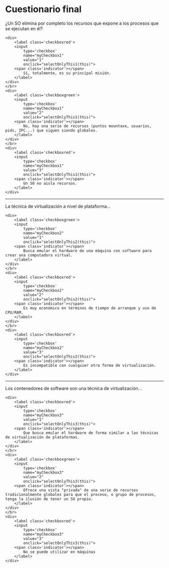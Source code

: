 # Cuestionario final

¿Un SO elimina por completo los recursos que expone a los procesos que se ejecutan en él?

> <div class='checkboxes'>
    <div>
        <label class='checkboxred'>
        <input
            type='checkbox'
            name="myCheckbox1"
            value="1"
            onclick="selectOnlyThis1(this)">
        <span class='indicator'></span>
            Sí, totalmente, es su principal misión.
        </label>
    </div>
    </br>
    <div>
        <label class='checkboxgreen'>
        <input
            type='checkbox'
            name="myCheckbox1"
            value="2"
            onclick="selectOnlyThis1(this)">
        <span class='indicator'></span>
            No, hay una serie de recursos (puntos mountaxe, usuarios, pids, IPC...) que siguen siendo globales.
        </label>
    </div>
    </br>
    <div>
        <label class='checkboxred'>
        <input
            type='checkbox'
            name="myCheckbox1"
            value="3"
            onclick="selectOnlyThis1(this)">
        <span class='indicator'></span>
            Un SO no aisla recursos. 
        </label>
    </div>
</div>

---

La técnica de virtualización a nivel de plataforma...

> <div class='checkboxes'>
    <div>
        <label class='checkboxgreen'>
        <input
            type='checkbox'
            name="myCheckbox2"
            value="1"
            onclick="selectOnlyThis2(this)">
        <span class='indicator'></span>
            Busca emular el hardware de una máquina con software para crear una computadora virtual.
        </label>
    </div>
    </br>
    <div>
        <label class='checkboxred'>
        <input
            type='checkbox'
            name="myCheckbox2"
            value="2"
            onclick="selectOnlyThis2(this)">
        <span class='indicator'></span>
            Es muy económico en términos de tiempo de arranque y uso de CPU/RAM.
        </label>
    </div>
    </br>
    <div>
        <label class='checkboxred'>
        <input
            type='checkbox'
            name="myCheckbox2"
            value="3"
            onclick="selectOnlyThis2(this)">
        <span class='indicator'></span>
            Es incompatible con cualquier otra forma de virtualización.
        </label>
    </div>
</div>

---

Los contenedores de software son una técnica de virtualización...

> <div class='checkboxes'>
    <div>
        <label class='checkboxred'>
        <input
            type='checkbox'
            name="myCheckbox3"
            value="1"
            onclick="selectOnlyThis3(this)">
        <span class='indicator'></span>
            Que busca emular el hardware de forma similar a las técnicas de virtualización de plataformas.
        </label>
    </div>
    </br>
    <div>
        <label class='checkboxgreen'>
        <input
            type='checkbox'
            name="myCheckbox3"
            value="2"
            onclick="selectOnlyThis3(this)">
        <span class='indicator'></span>
            Ofrece una vista "privada" de una serie de recursos tradicionalmente globales para que el proceso, o grupo de procesos, tenga la ilusión de tener un SO propio.
        </label>
    </div>
    </br>
    <div>
        <label class='checkboxred'>
        <input
            type='checkbox'
            name="myCheckbox3"
            value="3"
            onclick="selectOnlyThis3(this)">
        <span class='indicator'></span>
            No se puede utilizar en máquinas
        </label>
    </div>
</div>
